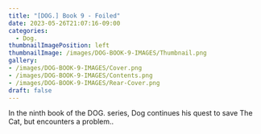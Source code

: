 ```yaml
---
title: "[DOG.] Book 9 - Foiled"
date: 2023-05-26T21:07:16-09:00
categories:
  - Dog.
thumbnailImagePosition: left
thumbnailImage: /images/DOG-BOOK-9-IMAGES/Thumbnail.png
gallery: 
- /images/DOG-BOOK-9-IMAGES/Cover.png
- /images/DOG-BOOK-9-IMAGES/Contents.png
- /images/DOG-BOOK-9-IMAGES/Rear-Cover.png
draft: false
---
```

In the ninth book of the DOG. series, Dog continues his quest to save The Cat, but encounters a problem..